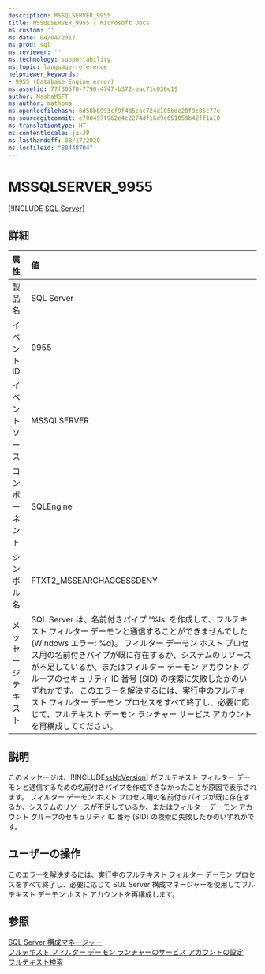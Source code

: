 ```yaml
---
description: MSSQLSERVER_9955
title: MSSQLSERVER_9955 | Microsoft Docs
ms.custom: ''
ms.date: 04/04/2017
ms.prod: sql
ms.reviewer: ''
ms.technology: supportability
ms.topic: language-reference
helpviewer_keywords:
- 9955 (Database Engine error)
ms.assetid: 77f30570-7790-4747-b372-eac71c036e19
author: MashaMSFT
ms.author: mathoma
ms.openlocfilehash: 6d58bb993cf9f4d6cac724d105bde28f9c05c77e
ms.sourcegitcommit: e700497f962e4c2274df16d9e651059b42ff1a10
ms.translationtype: HT
ms.contentlocale: ja-JP
ms.lasthandoff: 08/17/2020
ms.locfileid: "88448704"
---
```

# <a name="mssqlserver_9955"></a>MSSQLSERVER_9955
 [!INCLUDE [SQL Server](../../includes/applies-to-version/sqlserver.md)]
  
## <a name="details"></a>詳細  
  
| 属性 | 値 |  
| :-------- | :---- |  
|製品名|SQL Server|  
|イベント ID|9955|  
|イベント ソース|MSSQLSERVER|  
|コンポーネント|SQLEngine|  
|シンボル名|FTXT2_MSSEARCHACCESSDENY|  
|メッセージ テキスト|SQL Server は、名前付きパイプ '%ls' を作成して、フルテキスト フィルター デーモンと通信することができませんでした (Windows エラー: %d)。 フィルター デーモン ホスト プロセス用の名前付きパイプが既に存在するか、システムのリソースが不足しているか、またはフィルター デーモン アカウント グループのセキュリティ ID 番号 (SID) の検索に失敗したかのいずれかです。 このエラーを解決するには、実行中のフルテキスト フィルター デーモン プロセスをすべて終了し、必要に応じて、フルテキスト デーモン ランチャー サービス アカウントを再構成してください。|  
  
## <a name="explanation"></a>説明  
このメッセージは、[!INCLUDE[ssNoVersion](../../includes/ssnoversion-md.md)] がフルテキスト フィルター デーモンと通信するための名前付きパイプを作成できなかったことが原因で表示されます。 フィルター デーモン ホスト プロセス用の名前付きパイプが既に存在するか、システムのリソースが不足しているか、またはフィルター デーモン アカウント グループのセキュリティ ID 番号 (SID) の検索に失敗したかのいずれかです。  
  
## <a name="user-action"></a>ユーザーの操作  
このエラーを解決するには、実行中のフルテキスト フィルター デーモン プロセスをすべて終了し、必要に応じて SQL Server 構成マネージャーを使用してフルテキスト デーモン ホスト アカウントを再構成します。  
  
## <a name="see-also"></a>参照  
[SQL Server 構成マネージャー](~/relational-databases/sql-server-configuration-manager.md)  
[フルテキスト フィルター デーモン ランチャーのサービス アカウントの設定](~/relational-databases/search/set-the-service-account-for-the-full-text-filter-daemon-launcher.md)  
[フルテキスト検索](~/relational-databases/search/full-text-search.md)  
  
